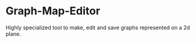 # Graph-Map-Editor
Highly specialized tool to make, edit and save graphs represented on a 2d plane.

